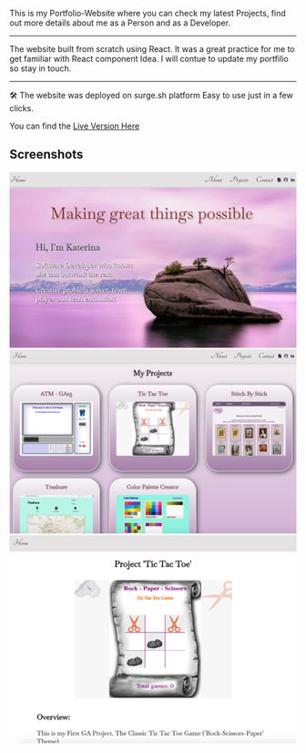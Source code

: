This is my Portfolio-Website where you can check my latest Projects, find out more details about me as a Person and as a Developer.

---

The website built from scratch using React.
It was a great practice for me to get familiar with React component Idea.
I will contue to update my portfilio so stay in touch.

---

🛠 The website was deployed on surge.sh platform Easy to use just in a few clicks.

You can find the [Live Version Here](http://katerina-matveeva.surge.sh/)

## Screenshots

![Home Page](/public/images/homePage.png)
![Projects List](/public/images/projectsList.png)
![A Project Page](/public/images/aProject.png)
